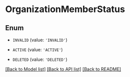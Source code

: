 # OrganizationMemberStatus


## Enum

* `INVALID` (value: `'INVALID'`)

* `ACTIVE` (value: `'ACTIVE'`)

* `DELETED` (value: `'DELETED'`)

[[Back to Model list]](../README.md#documentation-for-models) [[Back to API list]](../README.md#documentation-for-api-endpoints) [[Back to README]](../README.md)


